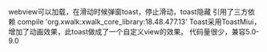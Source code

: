 webview可以加载，在滑动时候弹窗toast，停止滑动，toast隐藏
引用了三方依赖 compile 'org.xwalk:xwalk_core_library:18.48.477.13'
Toast采用ToastMiui，增加了动画效果，此toast做成了一个自定义view的效果。
代码量很少，兼容5.0-9.0
